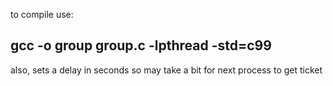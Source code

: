 to compile use:
## gcc -o group group.c -lpthread -std=c99

also, sets a delay in seconds so may take a bit for next process to get ticket
